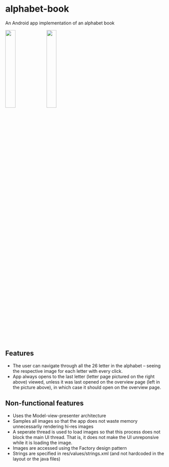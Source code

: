 # alphabet-book

An Android app implementation of an alphabet book

<img src="https://user-images.githubusercontent.com/75791207/205187299-710e200f-6e04-46fe-b670-8e590bfc8eb2.png" width="25%" height="25%">        <img src="https://user-images.githubusercontent.com/75791207/205187304-aeb93c64-d8d4-485a-8d55-625869de772b.png" width="25%" height="25%">

## Features
- The user can navigate through all the 26 letter in the alphabet – seeing the respective image for each letter with every click.
- App always opens to the last letter (letter page pictured on the right above) viewed, unless it was last opened on the overview page (left in the picture above), in which case it should open on the overview page. 

## Non-functional features
- Uses the Model-view-presenter architecture
- Samples all images so that the app does not waste memory unnecessarliy rendering hi-res images
- A seperate thread is used to load images so that this process does not block the main UI thread. That is, it does not make the UI unreponsive while it is loading the image. 
- Images are accessed using the Factory design pattern
- Strings are specified in res/values/strings.xml (and not hardcoded in the layout or the java files)
